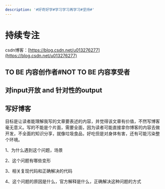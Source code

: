 ```yaml
---
description: '#好奇好学#学习学习再学习#坚持#'
---
```


# 持续专注

csdn博客：[https://blog.csdn.net/u013276277](https://blog.csdn.net/u013276277)

## TO BE 内容创作者\#NOT TO BE 内容享受者

## 对input开放 and 针对性的output

## 写好博客

目标是让读者能理解我写的文章要表述的内容，并觉得该文章有价值，不然写博客毫无意义。写的不能是个片面，需要全面，因为读者可能直接拿你博客的内容去做开发，不全面的知识分享，就像垃圾食品，好吃但是对身体有害，还有可能污染整个环境。

1、为什么遇到这个问题，场景

2、这个问题有哪些变形

3、相关复现代码和正确解决的代码

4、这个问题的原因是什么，官方解释是什么，正确解决这种问题的方式

